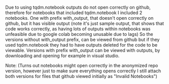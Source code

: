 Due to using tqdm.notebook outputs do not open correctly on github, therefore for notebooks that included tqdm.notebook I included 2 notebooks. One with prefix with_output, that doesn't open correctly on github,
but it has visible output (note it's just sample output, that shows that code works correctly, as having lots of outputs within notebooks was unfeasible due to google colab becoming unusable due to lags)
So the versions without with_output prefix, can be viewed from github but if they used tqdm.notebook they had to have outputs deleted for the code to be viewable. 
Versions with prefix with_output can be viewed with outputs, by downloading and opening for example in visual studio.

Note: (Turns out notebooks might open correctly in the anonymized repo version, however just to make sure everything opens correctly I still attach both versions for files that github viewed initially as "Invalid Notebooks")
